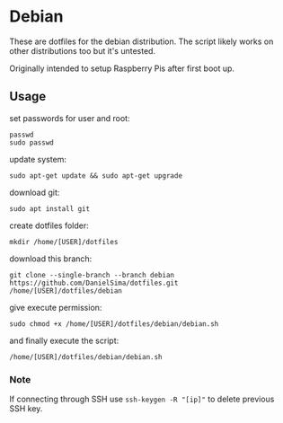 # Debian
These are dotfiles for the debian distribution. The script likely works on other distributions too but it's untested.

Originally intended to setup Raspberry Pis after first boot up.

## Usage

set passwords for user and root:

	passwd
	sudo passwd

update system:

	sudo apt-get update && sudo apt-get upgrade
    
download git:

	sudo apt install git
    
create dotfiles folder:

	mkdir /home/[USER]/dotfiles
    
download this branch:

	git clone --single-branch --branch debian https://github.com/DanielSima/dotfiles.git /home/[USER]/dotfiles/debian

give execute permission:

	sudo chmod +x /home/[USER]/dotfiles/debian/debian.sh

and finally execute the script:

	/home/[USER]/dotfiles/debian/debian.sh
    
### Note
If connecting through SSH use `ssh-keygen -R "[ip]"` to delete previous SSH key.